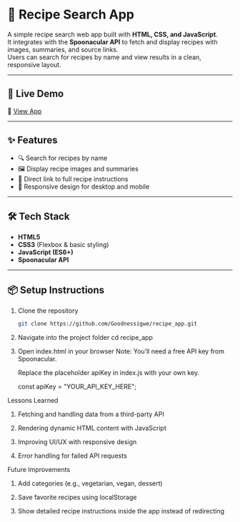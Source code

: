 # 🍲 Recipe Search App

A simple recipe search web app built with **HTML, CSS, and JavaScript**.  
It integrates with the **Spoonacular API** to fetch and display recipes with images, summaries, and source links.  
Users can search for recipes by name and view results in a clean, responsive layout.  

---

## 🚀 Live Demo
🔗 [View App](https://goodyrecipe.free.nf/)  

---

## ✨ Features
- 🔍 Search for recipes by name  
- 🖼 Display recipe images and summaries  
- 🔗 Direct link to full recipe instructions  
- 📱 Responsive design for desktop and mobile  

---

## 🛠 Tech Stack
- **HTML5**  
- **CSS3** (Flexbox & basic styling)  
- **JavaScript (ES6+)**  
- **Spoonacular API**  

---

## 📦 Setup Instructions

1. Clone the repository  
   ```bash
   git clone https://github.com/Goodnessigwe/recipe_app.git

2. Navigate into the project folder
   cd recipe_app

3. Open index.html in your browser
   Note: You’ll need a free API key from Spoonacular.

   Replace the placeholder apiKey in index.js with your own key.

    const apiKey = "YOUR_API_KEY_HERE";


Lessons Learned

1. Fetching and handling data from a third-party API

2. Rendering dynamic HTML content with JavaScript

3. Improving UI/UX with responsive design

4. Error handling for failed API requests


Future Improvements

1. Add categories (e.g., vegetarian, vegan, dessert)

2. Save favorite recipes using localStorage

3. Show detailed recipe instructions inside the app instead of redirecting


